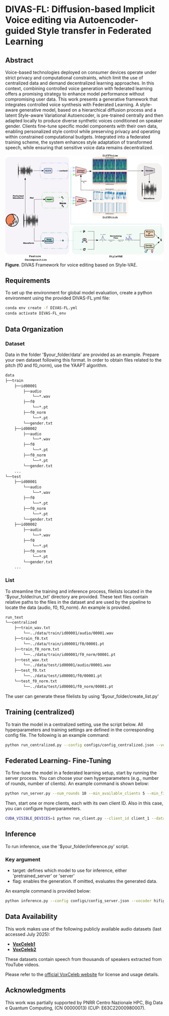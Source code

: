 # DIVAS-FL: Diffusion-based Implicit Voice editing via Autoencoder-guided Style transfer in Federated Learning

##  Abstract
Voice-based technologies deployed on consumer devices operate under strict privacy and computational constraints, which limit the use of centralized data and demand decentralized learning approaches. In this context, combining controlled voice generation with federated learning offers a promising strategy to enhance model performance without compromising user data. This work presents a generative framework that integrates controlled voice synthesis with Federated Learning. A style-aware generative model, based on a hierarchical diffusion process and a latent Style-aware Variational Autoencoder, is pre-trained centrally and then adapted locally to produce diverse synthetic voices conditioned on speaker gender. Clients fine-tune specific model components with their own data, enabling personalized style control while preserving privacy and operating within constrained computational budgets. Integrated into a federated training scheme, the system enhances style adaptation of transformed speech, while ensuring that sensitive voice data remains decentralized.

![Framework](images/DIVAS_framework.png)
**Figure**. DIVAS Framework for voice editing based on Style-VAE.

## Requirements
To set up the environment for global model evaluation, create a python environment using the provided DIVAS-FL.yml file:
```bash
conda env create -f DIVAS-FL.yml
conda activate DIVAS-FL_env
```

## Data Organization
### Dataset
Data in the folder '$your_folder/data' are provided as an example. Prepare your own dataset following this format. In order to obtain files related to the pitch (f0 and f0_norm), use the YAAPT algorithm.
```bash
data
├──train
    ├──id00001
        ├──audio
            └──*.wav
        ├──f0
            └──*.pt 
        ├──f0_norm
            └──*.pt
        └──gender.txt
    ├──id00002
        ├──audio
            └──*.wav
        ├──f0
            └──*.pt
        ├──f0_norm
            └──*.pt
        └──gender.txt
    ...
└──test
    ├──id00001
        └──audio
            └──*.wav
        ├──f0
            └──*.pt
        ├──f0_norm
            └──*.pt
        └──gender.txt
    ├──id00002
        ├──audio
            └──*.wav
        ├──f0
            └──*.pt
        ├──f0_norm
            └──*.pt
        └──gender.txt
    ...
```
### List
To streamline the training and inference process, filelists located in the '$your_folder/run_txt' directory are provided. 
These text files contain relative paths to the files in the dataset and are used by the pipeline to locate the data (audio, f0, f0_norm). An example is provided.
```bash
run_text
└──centralized
    ├──train_wav.txt
        └──../data/train/id00001/audio/00001.wav
    ├──train_f0.txt
        └──../data/train/id00001/f0/00001.pt
    ├──train_f0_norm.txt
        └──../data/train/id00001/f0_norm/00001.pt
    ├──test_wav.txt
        └──../data/test/id00001/audio/00001.wav
    ├──test_f0.txt
        └──../data/test/id00001/f0/00001.pt
    └──test_f0_norm.txt
        └──../data/test/id00001/f0_norm/00001.pt
```
The user can generate these filelists by using '$your_folder/create_list.py'

## Training (centralized)
To train the model in a centralized setting, use the script below.
All hyperparameters and training settings are defined in the corresponding config file.
The following is an example command:

```bash
python run_centralized.py --config configs/config_centralized.json --vocoder hifigan
```

## Federated Learning- Fine-Tuning
To fine-tune the model in a federated learning setup, start by running the server process.
You can choose your own hyperparameters (e.g., number of rounds, number of clients).
An example command is shown below:

```bash
python run_server.py --num_rounds 10 --min_available_clients 5 --min_fit_clients 5 --data_path ./run_txt/server --device cuda:0
```

Then, start one or more clients, each with its own client ID.
Also in this case, you can configure hyperparameters.

```bash
CUDA_VISIBLE_DEVICES=1 python run_client.py --client_id client_1 --data_path ./run_txt --epochs 10
```

## Inference
To run inference, use the '$your_folder/inference.py' script.

### Key argument
* target: defines which model to use for inference, either 'pretrained_server' or 'server'
* flag: enables the generation. If omitted, evaluates the generated data.

An example command is provided below:
```bash
python inference.py --config configs/config_server.json --vocoder hifigan --target server --flag
```

## Data Availability

This work makes use of the following publicly available audio datasets (last accessed July 2025):

- [**VoxCeleb1**](https://www.robots.ox.ac.uk/~vgg/data/voxceleb/vox1.html)
- [**VoxCeleb2**](https://www.robots.ox.ac.uk/~vgg/data/voxceleb/vox2.html)

These datasets contain speech from thousands of speakers extracted from YouTube videos.

Please refer to the [official VoxCeleb website](https://www.robots.ox.ac.uk/~vgg/data/voxceleb/) for license and usage details.

## Acknowledgments
This work was partially supported by PNRR Centro Nazionale HPC, Big Data e Quantum Computing, (CN 00000013) (CUP: E63C22000980007).
